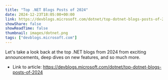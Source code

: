 ```yaml
---
title: "Top .NET Blogs Posts of 2024"
date: 2024-12-23T18:05:00+00:00
link: https://devblogs.microsoft.com/dotnet/top-dotnet-blogs-posts-of-2024
showShare: false
showReadTime: false
thumbnail: images/dotnet.png
tags: ["devblogs.microsoft.com"]
---
```

Let's take a look back at the top .NET blogs from 2024 from exciting announcements, deep dives on new features, and so much more.

- Link to article: https://devblogs.microsoft.com/dotnet/top-dotnet-blogs-posts-of-2024